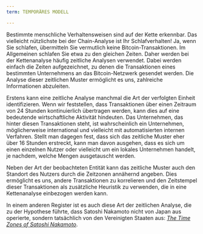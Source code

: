 ```yaml
---
term: TEMPORÄRES MODELL

---
```

Bestimmte menschliche Verhaltensweisen sind auf der Kette erkennbar. Das vielleicht nützlichste bei der Chain-Analyse ist Ihr Schlafverhalten! Ja, wenn Sie schlafen, übermitteln Sie vermutlich keine Bitcoin-Transaktionen. Im Allgemeinen schlafen Sie etwa zu den gleichen Zeiten. Daher werden bei der Kettenanalyse häufig zeitliche Analysen verwendet. Dabei werden einfach die Zeiten aufgezeichnet, zu denen die Transaktionen eines bestimmten Unternehmens an das Bitcoin-Netzwerk gesendet werden. Die Analyse dieser zeitlichen Muster ermöglicht es uns, zahlreiche Informationen abzuleiten.

Erstens kann eine zeitliche Analyse manchmal die Art der verfolgten Einheit identifizieren. Wenn wir feststellen, dass Transaktionen über einen Zeitraum von 24 Stunden kontinuierlich übertragen werden, kann dies auf eine bedeutende wirtschaftliche Aktivität hindeuten. Das Unternehmen, das hinter diesen Transaktionen steht, ist wahrscheinlich ein Unternehmen, möglicherweise international und vielleicht mit automatisierten internen Verfahren. Stellt man dagegen fest, dass sich das zeitliche Muster eher über 16 Stunden erstreckt, kann man davon ausgehen, dass es sich um einen einzelnen Nutzer oder vielleicht um ein lokales Unternehmen handelt, je nachdem, welche Mengen ausgetauscht werden.

Neben der Art der beobachteten Entität kann das zeitliche Muster auch den Standort des Nutzers durch die Zeitzonen annähernd angeben. Dies ermöglicht es uns, andere Transaktionen zu korrelieren und den Zeitstempel dieser Transaktionen als zusätzliche Heuristik zu verwenden, die in eine Kettenanalyse einbezogen werden kann.

In einem anderen Register ist es auch diese Art der zeitlichen Analyse, die zu der Hypothese führte, dass Satoshi Nakamoto nicht von Japan aus operierte, sondern tatsächlich von den Vereinigten Staaten aus: [_The Time Zones of Satoshi Nakamoto_](https://medium.com/@insearchofsatoshi/the-time-zones-of-satoshi-nakamoto-aa40f035178f).